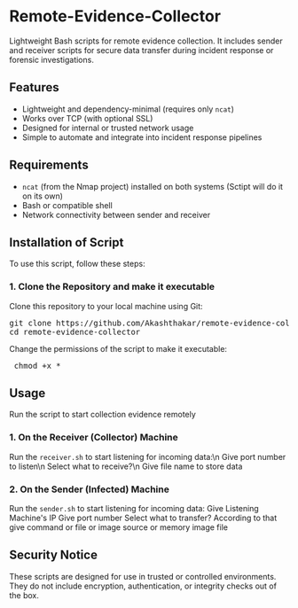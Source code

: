 # Remote-Evidence-Collector
Lightweight Bash scripts for remote evidence collection. It includes sender and receiver scripts for secure data transfer during incident response or forensic investigations.

## Features
- Lightweight and dependency-minimal (requires only `ncat`)
- Works over TCP (with optional SSL)
- Designed for internal or trusted network usage
- Simple to automate and integrate into incident response pipelines

## Requirements

- `ncat` (from the Nmap project) installed on both systems (Sctipt will do it on its own)
- Bash or compatible shell
- Network connectivity between sender and receiver

## Installation of Script
To use this script, follow these steps:

### 1. Clone the Repository and make it executable
Clone this repository to your local machine using Git:
<pre>git clone https://github.com/Akashthakar/remote-evidence-collector.git
cd remote-evidence-collector</pre>
Change the permissions of the script to make it executable:
<pre> chmod +x * </pre>

## Usage
Run the script to start collection evidence remotely 
### 1. On the Receiver (Collector) Machine
Run the `receiver.sh` to start listening for incoming data:\n
Give port number to listen\n
Select what to receive?\n
Give file name to store data

### 2. On the Sender (Infected) Machine
Run the `sender.sh` to start listening for incoming data:
Give Listening Machine's IP
Give port number
Select what to transfer? 
According to that give command or file or image source or memory image file

## Security Notice
These scripts are designed for use in trusted or controlled environments. They do not include encryption, authentication, or integrity checks out of the box.
